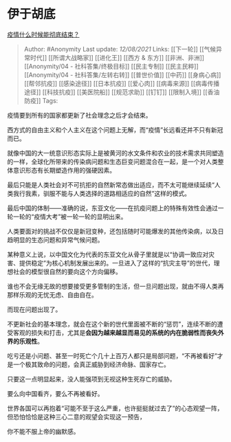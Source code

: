 # 伊于胡底
[疫情什么时候能彻底结束？](https://www.zhihu.com/question/456653190/answer/2054529179)

> Author: #Anonymity 
Last update: *12/08/2021* 
Links: [[下一轮]] [[气候异常时代]] [[所谓大战略家]] [[进化王]] [[西方 & 东方]] [[非洲、非洲]] [[Anonymity/04 - 社科答集/终极目标]] [[民主专制]] [[民主民粹]] [[Anonymity/04 - 社科答集/左转右转]] [[普世价值]] [[中药]] [[身病心病]] [[帮邻抗疫]] [[感染途径]]  [[日本抗疫]] [[爱心肉]] [[病毒来源]] [[病毒传播途径]] [[科技抗疫]] [[美医院船]] [[规范求助]] [[钉钉]] [[限制入境]] [[香油防疫]] 
Tags:       


疫情要到所有的国家都更新了社会理念之后才会结束。

西方式的自由主义和个人主义在这个问题上无解，而“疫情”长远看还并不只有新冠而已。

就像中国的大一统意识形态实际上是被黄河的水文条件和农业的技术需求共同塑造的一样，全球化所带来的传染病问题和生态巨变问题混合在一起，是一个对人类整体意识形态有长期塑造作用的强硬因素。

最后只能是人类社会对不可抗拒的自然新常态做出适应，而不太可能继续延续“人类我行我素，驯服不能与人类选择的道路相适应的自然”这样的模式。

最后中国的体制——准确的说，东亚文化——在抗疫问题上的特殊有效性会通过一轮一轮的“疫情大考”被一轮一轮的显明出来。

人类要面对的挑战不仅仅是新冠变种，还包括随时可能爆发的其他传染病，以及日趋明显的生态问题和异常气候问题。

某种意义上说，以中国文化为代表的东亚文化从骨子里就是以“协调一致应对灾害、提供稳定”为核心机制发展出来的。一旦进入了这样的“抗灾主导”的世代，理想社会的模型很自然的要向这个方向偏移。

谁也不会无缘无故的想要接受更多管制的生活，但一旦问题出现，就由不得人类再那样乐观的无忧无虑、自由自在。

而现在问题出现了。

不更新社会的基本理念，就会在这个新的世代里面被不断的“惩罚”，连续不断的遭受客观的损失和打击，尤其是**会因为越来越显而易见的系统的内在脆弱性而丧失外界的乐观性**。

吃亏还是小问题、甚至一时死亡个几十上百万人都只是局部问题，“不再被看好”才是一个极其致命的问题，会真正威胁到经济命脉、国家存亡。

只要这一点明显起来，没人能强项到无视这种生死存亡的威胁。

要么向中国看齐，要么不再被看好。

世界各国可以再抱着“可能不至于这么严重，也许挺挺就过去了”的心态观望一阵，但恐怕恰恰是这种三心二意的观望会实现这一预告，

你不能不服上帝的幽默感。